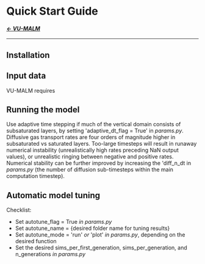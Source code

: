 # Quick Start Guide

#### _[&larr; VU-MALM](vu_malm.md)_

---

## Installation

## Input data

VU-MALM requires 

## Running the model

Use adaptive time stepping if much of the vertical domain consists of subsaturated layers, by setting 'adaptive_dt_flag = True' in _params.py_. Diffusive gas transport rates are four orders of magnitude higher in subsaturated vs saturated layers. Too-large timesteps will result in runaway numerical instability (unrealistically high rates preceding NaN output values), or unrealistic ringing between negative and positive rates. Numerical stability can be further improved by increasing the 'diff_n_dt in _params.py_ (the number of diffusion sub-timesteps within the main computation timestep).

## Automatic model tuning

Checklist:
  - Set autotune_flag = True _in params.py_
  - Set autotune_name = {desired folder name for tuning results}
  - Set autotune_mode = 'run' _or_ 'plot' _in params.py_, depending on the desired function
  - Set the desired sims_per_first_generation, sims_per_generation, and n_generations _in params.py_
